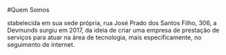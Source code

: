 <!--
**Devmunds/devmunds** is a ✨ _special_ ✨ repository because its `README.md` (this file) appears on your GitHub profile.

Here are some ideas to get you started:

- 🔭 I’m currently working on ...
- 🌱 I’m currently learning ...
- 👯 I’m looking to collaborate on ...
- 🤔 I’m looking for help with ...
- 💬 Ask me about ...
- 📫 How to reach me: ...
- 😄 Pronouns: ...
- ⚡ Fun fact: ...
-->

#Quem Somos

stabelecida em sua sede própria, rua José Prado dos
Santos Filho, 306, a Devmunds surgiu em 2017, da
ideia de criar uma empresa de prestação de serviços
para atuar na área de tecnologia, mais especificamente,
no seguimento de internet.
